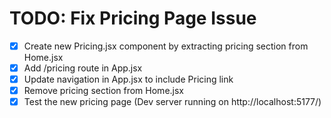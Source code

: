# TODO: Fix Pricing Page Issue

- [x] Create new Pricing.jsx component by extracting pricing section from Home.jsx
- [x] Add /pricing route in App.jsx
- [x] Update navigation in App.jsx to include Pricing link
- [x] Remove pricing section from Home.jsx
- [x] Test the new pricing page (Dev server running on http://localhost:5177/)
